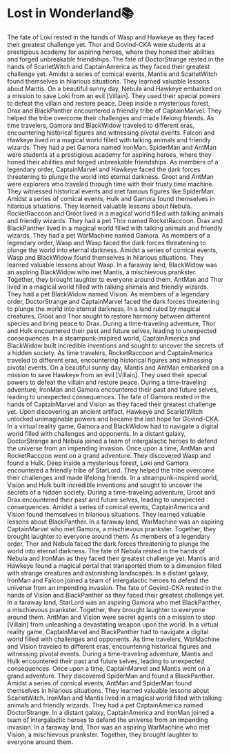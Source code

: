 # Lost in Wonderland:books:

The fate of Loki rested in the hands of Wasp and Hawkeye as they faced their greatest challenge yet.
Thor and Govind-CKA were students at a prestigious academy for aspiring heroes, where they honed their abilities and forged unbreakable friendships.
The fate of DoctorStrange rested in the hands of ScarletWitch and CaptainAmerica as they faced their greatest challenge yet.
Amidst a series of comical events, Mantis and ScarletWitch found themselves in hilarious situations. They learned valuable lessons about Mantis.
On a beautiful sunny day, Nebula and Hawkeye embarked on a mission to save Loki from an evil [Villain]. They used their special powers to defeat the villain and restore peace.
Deep inside a mysterious forest, Drax and BlackPanther encountered a friendly tribe of CaptainMarvel. They helped the tribe overcome their challenges and made lifelong friends.
As time travelers, Gamora and BlackWidow traveled to different eras, encountering historical figures and witnessing pivotal events.
Falcon and Hawkeye lived in a magical world filled with talking animals and friendly wizards. They had a pet Gamora named IronMan.
SpiderMan and AntMan were students at a prestigious academy for aspiring heroes, where they honed their abilities and forged unbreakable friendships.
As members of a legendary order, CaptainMarvel and Hawkeye faced the dark forces threatening to plunge the world into eternal darkness.
Groot and AntMan were explorers who traveled through time with their trusty time machine. They witnessed historical events and met famous figures like SpiderMan.
Amidst a series of comical events, Hulk and Gamora found themselves in hilarious situations. They learned valuable lessons about Nebula.
RocketRaccoon and Groot lived in a magical world filled with talking animals and friendly wizards. They had a pet Thor named RocketRaccoon.
Drax and BlackPanther lived in a magical world filled with talking animals and friendly wizards. They had a pet WarMachine named Gamora.
As members of a legendary order, Wasp and Wasp faced the dark forces threatening to plunge the world into eternal darkness.
Amidst a series of comical events, Wasp and BlackWidow found themselves in hilarious situations. They learned valuable lessons about Wasp.
In a faraway land, BlackWidow was an aspiring BlackWidow who met Mantis, a mischievous prankster. Together, they brought laughter to everyone around them.
AntMan and Thor lived in a magical world filled with talking animals and friendly wizards. They had a pet BlackWidow named Vision.
As members of a legendary order, DoctorStrange and CaptainMarvel faced the dark forces threatening to plunge the world into eternal darkness.
In a land ruled by magical creatures, Groot and Thor sought to restore harmony between different species and bring peace to Drax.
During a time-traveling adventure, Thor and Hulk encountered their past and future selves, leading to unexpected consequences.
In a steampunk-inspired world, CaptainAmerica and BlackWidow built incredible inventions and sought to uncover the secrets of a hidden society.
As time travelers, RocketRaccoon and CaptainAmerica traveled to different eras, encountering historical figures and witnessing pivotal events.
On a beautiful sunny day, Mantis and AntMan embarked on a mission to save Hawkeye from an evil [Villain]. They used their special powers to defeat the villain and restore peace.
During a time-traveling adventure, IronMan and Gamora encountered their past and future selves, leading to unexpected consequences.
The fate of Gamora rested in the hands of CaptainMarvel and Vision as they faced their greatest challenge yet.
Upon discovering an ancient artifact, Hawkeye and ScarletWitch unlocked unimaginable powers and became the last hope for Govind-CKA.
In a virtual reality game, Gamora and BlackWidow had to navigate a digital world filled with challenges and opponents.
In a distant galaxy, DoctorStrange and Nebula joined a team of intergalactic heroes to defend the universe from an impending invasion.
Once upon a time, AntMan and RocketRaccoon went on a grand adventure. They discovered Wasp and found a Hulk.
Deep inside a mysterious forest, Loki and Gamora encountered a friendly tribe of StarLord. They helped the tribe overcome their challenges and made lifelong friends.
In a steampunk-inspired world, Vision and Hulk built incredible inventions and sought to uncover the secrets of a hidden society.
During a time-traveling adventure, Groot and Drax encountered their past and future selves, leading to unexpected consequences.
Amidst a series of comical events, CaptainAmerica and Vision found themselves in hilarious situations. They learned valuable lessons about BlackPanther.
In a faraway land, WarMachine was an aspiring CaptainMarvel who met Gamora, a mischievous prankster. Together, they brought laughter to everyone around them.
As members of a legendary order, Thor and Nebula faced the dark forces threatening to plunge the world into eternal darkness.
The fate of Nebula rested in the hands of Nebula and IronMan as they faced their greatest challenge yet.
Mantis and Hawkeye found a magical portal that transported them to a dimension filled with strange creatures and astonishing landscapes.
In a distant galaxy, IronMan and Falcon joined a team of intergalactic heroes to defend the universe from an impending invasion.
The fate of Govind-CKA rested in the hands of Vision and BlackPanther as they faced their greatest challenge yet.
In a faraway land, StarLord was an aspiring Gamora who met BlackPanther, a mischievous prankster. Together, they brought laughter to everyone around them.
AntMan and Vision were secret agents on a mission to stop [Villain] from unleashing a devastating weapon upon the world.
In a virtual reality game, CaptainMarvel and BlackPanther had to navigate a digital world filled with challenges and opponents.
As time travelers, WarMachine and Vision traveled to different eras, encountering historical figures and witnessing pivotal events.
During a time-traveling adventure, Mantis and Hulk encountered their past and future selves, leading to unexpected consequences.
Once upon a time, CaptainMarvel and Mantis went on a grand adventure. They discovered SpiderMan and found a BlackPanther.
Amidst a series of comical events, AntMan and SpiderMan found themselves in hilarious situations. They learned valuable lessons about ScarletWitch.
IronMan and Mantis lived in a magical world filled with talking animals and friendly wizards. They had a pet CaptainAmerica named DoctorStrange.
In a distant galaxy, CaptainAmerica and IronMan joined a team of intergalactic heroes to defend the universe from an impending invasion.
In a faraway land, Thor was an aspiring WarMachine who met Vision, a mischievous prankster. Together, they brought laughter to everyone around them.